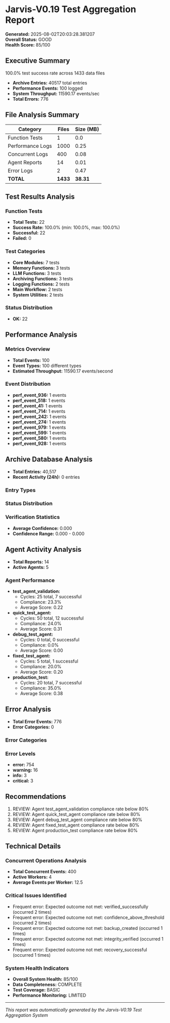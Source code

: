 # Jarvis-V0.19 Test Aggregation Report

**Generated:** 2025-08-02T20:03:28.381207  
**Overall Status:** GOOD  
**Health Score:** 85/100

## Executive Summary

100.0% test success rate across 1433 data files
- **Archive Entries:** 40517 total entries
- **Performance Events:** 100 logged
- **System Throughput:** 11590.17 events/sec
- **Total Errors:** 776

## File Analysis Summary

| Category | Files | Size (MB) |
|----------|-------|-----------|
| Function Tests | 1 | 0.0 |
| Performance Logs | 1000 | 0.25 |
| Concurrent Logs | 400 | 0.08 |
| Agent Reports | 14 | 0.01 |
| Error Logs | 2 | 0.47 |
| **TOTAL** | **1433** | **38.31** |

## Test Results Analysis

### Function Tests
- **Total Tests:** 22
- **Success Rate:** 100.0% (min: 100.0%, max: 100.0%)
- **Successful:** 22
- **Failed:** 0

### Test Categories
- **Core Modules:** 7 tests
- **Memory Functions:** 3 tests
- **LLM Functions:** 3 tests
- **Archiving Functions:** 3 tests
- **Logging Functions:** 2 tests
- **Main Workflow:** 2 tests
- **System Utilities:** 2 tests


### Status Distribution
- **OK:** 22


## Performance Analysis

### Metrics Overview
- **Total Events:** 100
- **Event Types:** 100 different types
- **Estimated Throughput:** 11590.17 events/second

### Event Distribution
- **perf_event_936:** 1 events
- **perf_event_518:** 1 events
- **perf_event_41:** 1 events
- **perf_event_714:** 1 events
- **perf_event_242:** 1 events
- **perf_event_274:** 1 events
- **perf_event_979:** 1 events
- **perf_event_599:** 1 events
- **perf_event_580:** 1 events
- **perf_event_928:** 1 events


## Archive Database Analysis

- **Total Entries:** 40,517
- **Recent Activity (24h):** 0 entries

### Entry Types


### Status Distribution


### Verification Statistics
- **Average Confidence:** 0.000
- **Confidence Range:** 0.000 - 0.000


## Agent Activity Analysis

- **Total Reports:** 14
- **Active Agents:** 5

### Agent Performance
- **test_agent_validation:**
  - Cycles: 25 total, 7 successful
  - Compliance: 23.3%
  - Average Score: 0.22
- **quick_test_agent:**
  - Cycles: 50 total, 12 successful
  - Compliance: 24.0%
  - Average Score: 0.31
- **debug_test_agent:**
  - Cycles: 0 total, 0 successful
  - Compliance: 0.0%
  - Average Score: 0.00
- **fixed_test_agent:**
  - Cycles: 5 total, 1 successful
  - Compliance: 20.0%
  - Average Score: 0.20
- **production_test:**
  - Cycles: 20 total, 7 successful
  - Compliance: 35.0%
  - Average Score: 0.38


## Error Analysis

- **Total Error Events:** 776
- **Error Categories:** 0

### Error Categories


### Error Levels
- **error:** 754
- **warning:** 16
- **info:** 3
- **critical:** 3


## Recommendations

1. REVIEW: Agent test_agent_validation compliance rate below 80%
2. REVIEW: Agent quick_test_agent compliance rate below 80%
3. REVIEW: Agent debug_test_agent compliance rate below 80%
4. REVIEW: Agent fixed_test_agent compliance rate below 80%
5. REVIEW: Agent production_test compliance rate below 80%


## Technical Details

### Concurrent Operations Analysis
- **Total Concurrent Events:** 400
- **Active Workers:** 4
- **Average Events per Worker:** 12.5

### Critical Issues Identified
- Frequent error: Expected outcome not met: verified_successfully (occurred 2 times)
- Frequent error: Expected outcome not met: confidence_above_threshold (occurred 2 times)
- Frequent error: Expected outcome not met: backup_created (occurred 1 times)
- Frequent error: Expected outcome not met: integrity_verified (occurred 1 times)
- Frequent error: Expected outcome not met: recovery_successful (occurred 1 times)


### System Health Indicators
- **Overall System Health:** 85/100
- **Data Completeness:** COMPLETE
- **Test Coverage:** BASIC
- **Performance Monitoring:** LIMITED

---

*This report was automatically generated by the Jarvis-V0.19 Test Aggregation System*
